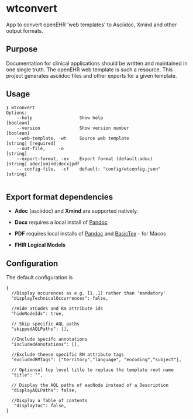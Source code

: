 # wtconvert

App to convert openEHR 'web templates' to Asciidoc, Xmind and other output formats.

## Purpose 
Documentation for clinical applications should be written and maintained in one single truth. 
The openEHR web template is such a resource. This project generates asciidoc files and other exports for a given template. 

## Usage 
```
❯ wtconvert
Options:
    --help                  Show help                             [boolean]
    --version               Show version number                   [boolean]
    --web-template, -wt     Source web template                   [string] [required]
    --out-file,     -o                                            [string]
    --export-format, -ex    Export format (default:adoc)          [string] adoc|xmind|docx|pdf
    -- config-file,  -cf    default: "config/wtconfig.json"       [string]
  
 ```  
## Export format dependencies 

- **Adoc** (asciidoc) and **Xmind** are supported natively.


- **Docx** requires a local install of [Pandoc](https://pandoc.org/installing.html)


- **PDF** requires local installs of [Pandoc](https://pandoc.org/installing.html) and [BasicTex](https://www.neelsomani.com/blog/get-mactex-faster-easily-using-basictex.php) - for Macos

- **FHIR Logical Models**


## Configuration

The default configuration is

```
{
  //Display occurences as e.g. [1..1] rather than 'mandatory'
  "displayTechnicalOccurrences": false,
  
  //Hide atCodes and Rm attribute ids
  "hideNodeIds": true,
  
  // Skip specific AQL paths
  "skippedAQLPaths": [],
  
  //Include specifc annotations
  "includedAnnotations": [],
  
  //Exclude theese specific RM attribute tags
  "excludedRMTags": ["territory","language", "encoding","subject"],
  
  // Optionsal top level title to replace the template root name
  "title": "",
 
  // Display the AQL paths of eacNode instead of a Description
  "displayAQLPaths": false,
  
  //Display a Table of contents
   "displayToc": false,
}
```


           

